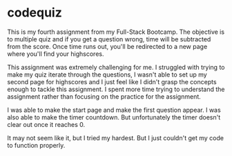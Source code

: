 # codequiz

This is my fourth assignment from my Full-Stack Bootcamp. The objective is to multiple quiz and if you get a question wrong, time will be subtracted from the score. Once time runs out, you'll be redirected to a new page where you'll find your highscores.

This assignment was extremely challenging for me. I struggled with trying to make my quiz iterate through the questions, I wasn't able to set up my second page for highscores and I just feel like I didn't grasp the concepts enough to tackle this assignment. I spent more time trying to understand the assignment rather than focusing on the practice for the assignment.

I was able to make the start page and make the first question appear. I was also able to make the timer countdown. But unfortunately the timer doesn't clear out once it reaches 0.

It may not seem like it, but I tried my hardest. But I just couldn't get my code to function properly.